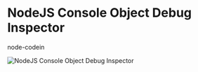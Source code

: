 <h1>NodeJS Console Object Debug Inspector </h1>
<p>node-codein</p>

<img src="https://github.com/ketamynx/node-codein/raw/master/images/screenshot.png" alt="NodeJS Console Object Debug Inspector" /> 